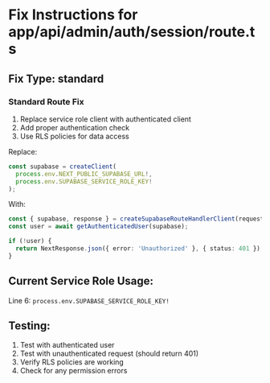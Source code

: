 # Fix Instructions for app/api/admin/auth/session/route.ts

## Fix Type: standard

### Standard Route Fix

1. Replace service role client with authenticated client
2. Add proper authentication check
3. Use RLS policies for data access

Replace:
```typescript
const supabase = createClient(
  process.env.NEXT_PUBLIC_SUPABASE_URL!,
  process.env.SUPABASE_SERVICE_ROLE_KEY!
);
```

With:
```typescript
const { supabase, response } = createSupabaseRouteHandlerClient(request);
const user = await getAuthenticatedUser(supabase);

if (!user) {
  return NextResponse.json({ error: 'Unauthorized' }, { status: 401 });
}
```

## Current Service Role Usage:

Line 6: `process.env.SUPABASE_SERVICE_ROLE_KEY!`

## Testing:

1. Test with authenticated user
2. Test with unauthenticated request (should return 401)
3. Verify RLS policies are working
4. Check for any permission errors
